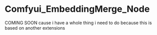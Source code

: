 # Comfyui_EmbeddingMerge_Node
COMING SOON cause i have a whole thing i need to do because this is based on another extensions
